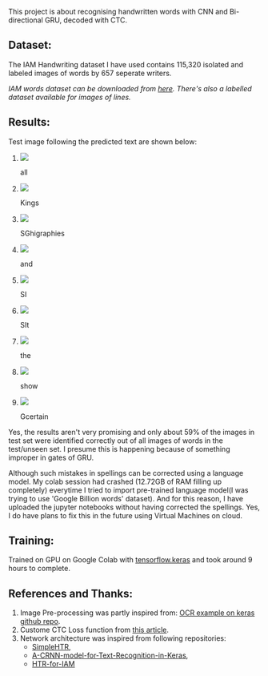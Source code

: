 This project is about recognising handwritten words with CNN and Bi-directional GRU, decoded with CTC.

## Dataset:
The IAM Handwriting dataset I have used contains 115,320 isolated and labeled images of words by 657 seperate writers.

<i>IAM words dataset can be downloaded from <a href=http://www.fki.inf.unibe.ch/databases/iam-handwriting-database>here</a>. There's also a labelled dataset available for images of lines.</br></i>

## Results:

Test image following the predicted text are shown below:

<ol>

<div><li><a href=""><img src="https://raw.githubusercontent.com/naveen-9697/Handwritten-text-recognition-OCR----IAM-dataset---CNN-and-BiRNN/master/some%20images/g06-037k-01-02.png"/></a></a><p>all</p></div></li>

 <div><li><a href=""><img src="https://raw.githubusercontent.com/naveen-9697/Handwritten-text-recognition-OCR----IAM-dataset---CNN-and-BiRNN/master/some%20images/d03-112-01-03.png"/></a></a><p>Kings</p></div></li>
 
  <div><li><a href=""><img src="https://raw.githubusercontent.com/naveen-9697/Handwritten-text-recognition-OCR----IAM-dataset---CNN-and-BiRNN/master/some%20images/g07-038-01-02.png"/></a><p>SGhigraphies</p></div></li>
  
 <div><li><a href=""><img src="https://raw.githubusercontent.com/naveen-9697/Handwritten-text-recognition-OCR----IAM-dataset---CNN-and-BiRNN/master/some%20images/l04-098-00-06.png"/></a></a><p>and</p></div></li>

 <div><li><a href=""><img src="https://raw.githubusercontent.com/naveen-9697/Handwritten-text-recognition-OCR----IAM-dataset---CNN-and-BiRNN/master/some%20images/b05-098-03-06.png"/></a></a><p>SI</p></div></li>
 
  <div><li><a href=""><img src="https://raw.githubusercontent.com/naveen-9697/Handwritten-text-recognition-OCR----IAM-dataset---CNN-and-BiRNN/master/some%20images/a01-122-05-06.png"/></a></a><p>SIt</p></div></li>
  
 <div><li><a href=""><img src="https://raw.githubusercontent.com/naveen-9697/Handwritten-text-recognition-OCR----IAM-dataset---CNN-and-BiRNN/master/some%20images/a03-030-04-05.png"/></a></a><p>the</p></div></li>
 
 <div><li><a href=""><img src="https://raw.githubusercontent.com/naveen-9697/Handwritten-text-recognition-OCR----IAM-dataset---CNN-and-BiRNN/master/some%20images/e04-004-04-01.png"/></a></a><p>show</p></div></li>
 
 <div><li><a href=""><img src="https://raw.githubusercontent.com/naveen-9697/Handwritten-text-recognition-OCR----IAM-dataset---CNN-and-BiRNN/master/some%20images/k04-017-08-07.png"/></a></a><p>Gcertain</p></div></li>

</ol>

Yes, the results aren't very promising and only about 59% of the images in test set were identified correctly out of all images of words in the test/unseen set. I presume this is happening because of something improper in gates of GRU. 

Although such mistakes in spellings can be corrected using a language model. My colab session had crashed (12.72GB of RAM filling up completely) everytime I tried to import pre-trained language model(I was trying to use 'Google Billion words' dataset). And for this reason, I have uploaded the jupyter notebooks without having corrected the spellings. Yes, I do have plans to fix this in the future using Virtual Machines on cloud.


## Training:
Trained on GPU on Google Colab with <a href=https://www.tensorflow.org/api_docs/python/tf/keras>tensorflow.keras</a> and took around 9 hours to complete.

## References and Thanks:
<ol>
<li>Image Pre-processing was partly inspired from: <a href ="https://github.com/keras-team/keras/blob/1a3ee8441933fc007be6b2beb47af67998d50737/examples/image_ocr.py"> OCR example on keras github repo</a>.</li>
<li>Custome CTC Loss function from <a href=https://towardsdatascience.com/intuitively-understanding-connectionist-temporal-classification-3797e43a86c>this article</a>.</li>
<li>Network architecture was inspired from following repositories:
  <ul>
    <li><a href=https://github.com/githubharald/SimpleHTR>SimpleHTR</a>,</li>
    <li><a href=https://github.com/TheAILearner/A-CRNN-model-for-Text-Recognition-in-Keras>A-CRNN-model-for-Text-Recognition-in-Keras</a>,</li>
    <li><a href=https://github.com/tuandoan998/HTR-for-IAM>HTR-for-IAM</a></li>
  </ul>
</ol>
